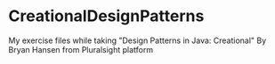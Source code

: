# CreationalDesignPatterns

My exercise files while taking "Design Patterns in Java: Creational"
By Bryan Hansen
from Pluralsight platform
